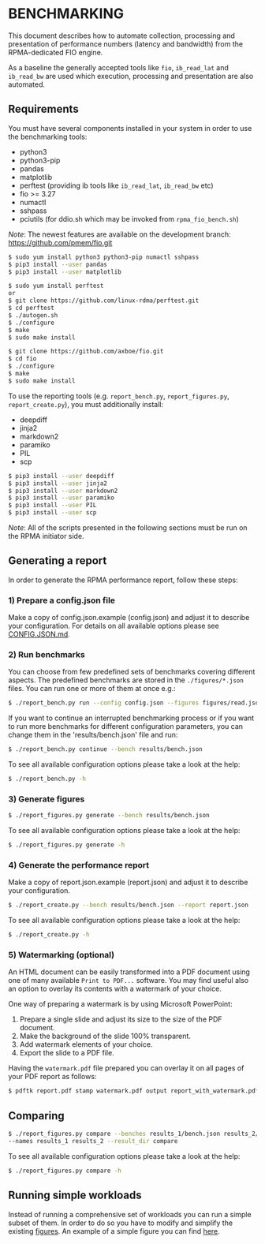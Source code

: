 # BENCHMARKING

This document describes how to automate collection, processing and presentation of performance numbers (latency and bandwidth) from the RPMA-dedicated FIO engine.

As a baseline the generally accepted tools like `fio`, `ib_read_lat` and `ib_read_bw` are used which execution, processing and presentation are also automated.

## Requirements

You must have several components installed in your system in order to use the benchmarking tools:
 - python3
 - python3-pip
 - pandas
 - matplotlib
 - perftest (providing ib tools like `ib_read_lat`, `ib_read_bw` etc)
 - fio >= 3.27
 - numactl
 - sshpass
 - pciutils (for ddio.sh which may be invoked from `rpma_fio_bench.sh`)

*Note*: The newest features are available on the development branch: https://github.com/pmem/fio.git

```sh
$ sudo yum install python3 python3-pip numactl sshpass
$ pip3 install --user pandas
$ pip3 install --user matplotlib

$ sudo yum install perftest
or
$ git clone https://github.com/linux-rdma/perftest.git
$ cd perftest
$ ./autogen.sh
$ ./configure
$ make
$ sudo make install

$ git clone https://github.com/axboe/fio.git
$ cd fio
$ ./configure
$ make
$ sudo make install
```

To use the reporting tools (e.g. `report_bench.py`, `report_figures.py`, `report_create.py`), you must additionally install:
 - deepdiff
 - jinja2
 - markdown2
 - paramiko
 - PIL
 - scp

```sh
$ pip3 install --user deepdiff
$ pip3 install --user jinja2
$ pip3 install --user markdown2
$ pip3 install --user paramiko
$ pip3 install --user PIL
$ pip3 install --user scp
```

*Note*: All of the scripts presented in the following sections must be run on the RPMA initiator side.


## Generating a report

In order to generate the RPMA performance report, follow these steps:

### 1) Prepare a config.json file

Make a copy of config.json.example (config.json) and adjust it to describe your configuration. For details on all available options please see [CONFIG.JSON.md](CONFIG.JSON.md).

### 2) Run benchmarks

You can choose from few predefined sets of benchmarks covering different aspects. The predefined benchmarks are stored in the `./figures/*.json` files. You can run one or more of them at once e.g.:

```sh
$ ./report_bench.py run --config config.json --figures figures/read.json figures/write.json --result_dir results
```

If you want to continue an interrupted benchmarking process or if you want to run more benchmarks for different configuration parameters, you can change them in the 'results/bench.json' file and run:

```sh
$ ./report_bench.py continue --bench results/bench.json
```

To see all available configuration options please take a look at the help:

```sh
$ ./report_bench.py -h
```

### 3) Generate figures

```sh
$ ./report_figures.py generate --bench results/bench.json
```

To see all available configuration options please take a look at the help:

```sh
$ ./report_figures.py generate -h
```

### 4) Generate the performance report

Make a copy of report.json.example (report.json) and adjust it to describe your configuration.

```sh
$ ./report_create.py --bench results/bench.json --report report.json
```

To see all available configuration options please take a look at the help:

```sh
$ ./report_create.py -h
```
### 5) Watermarking (optional)

An HTML document can be easily transformed into a PDF document using one of many available `Print to PDF...` software. You may find useful also an option to overlay its contents with a watermark of your choice.

One way of preparing a watermark is by using Microsoft PowerPoint:

1. Prepare a single slide and adjust its size to the size of the PDF document.
2. Make the background of the slide 100% transparent.
3. Add watermark elements of your choice.
4. Export the slide to a PDF file.

Having the `watermark.pdf` file prepared you can overlay it on all pages of your PDF report as follows:

```sh
$ pdftk report.pdf stamp watermark.pdf output report_with_watermark.pdf
```

## Comparing

```sh
$ ./report_figures.py compare --benches results_1/bench.json results_2/bench.json
--names results_1 results_2 --result_dir compare
```

To see all available configuration options please take a look at the help:

```sh
$ ./report_figures.py compare -h
```

## Running simple workloads

Instead of running a comprehensive set of workloads you can run a simple subset of them.
In order to do so you have to modify and simplify the existing [figures](./figures/).
An example of a simple figure you can find [here](./figures/example_read.json).
